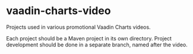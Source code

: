 # vaadin-charts-video
Projects used in various promotional Vaadin Charts videos.

Each project should be a Maven project in its own directory. Project development should be done in a separate branch, named after the video.
